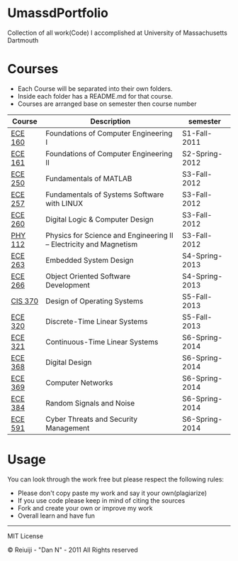 # UmassdPortfolio

Collection of all work(Code) I accomplished at University of Massachusetts Dartmouth

Courses
=======

* Each Course will be separated into their own folders.
* Inside each folder has a README.md for that course.
* Courses are arranged base on semester then course number

| Course | Description | semester
|--------|-------------|---------
| [ECE 160](ECE160)| Foundations of Computer Engineering I | S1-Fall-2011
| [ECE 161](ECE161)| Foundations of Computer Engineering II | S2-Spring-2012
| [ECE 250](ECE250)| Fundamentals of MATLAB | S3-Fall-2012
| [ECE 257](ECE257)| Fundamentals of Systems Software with LINUX | S3-Fall-2012
| [ECE 260](ECE260)| Digital Logic & Computer Design | S3-Fall-2012
| [PHY 112](PHY112)| Physics for Science and Engineering II – Electricity and Magnetism | S3-Fall-2012
| [ECE 263](ECE263)| Embedded System Design | S4-Spring-2013
| [ECE 266](ECE264)| Object Oriented Software Development | S4-Spring-2013
| [CIS 370](CIS370)| Design of Operating Systems | S5-Fall-2013
| [ECE 320](ECE320)| Discrete-Time Linear Systems | S5-Fall-2013
| [ECE 321](ECE321)| Continuous-Time Linear Systems | S6-Spring-2014
| [ECE 368](ECE368)| Digital Design | S6-Spring-2014
| [ECE 369](ECE369)| Computer Networks | S6-Spring-2014
| [ECE 384](ECE384)| Random Signals and Noise | S6-Spring-2014
| [ECE 591](ECE591)| Cyber Threats and Security Management | S6-Spring-2014




Usage
=====

You can look through the work free but please respect the following rules:
* Please don't copy paste my work and say it your own(plagiarize)
* If you use code please keep in mind of citing the sources
* Fork and create your own or improve my work
* Overall learn and have fun


-----
MIT License

© Reiuiji - "Dan N" - 2011 All Rights reserved
